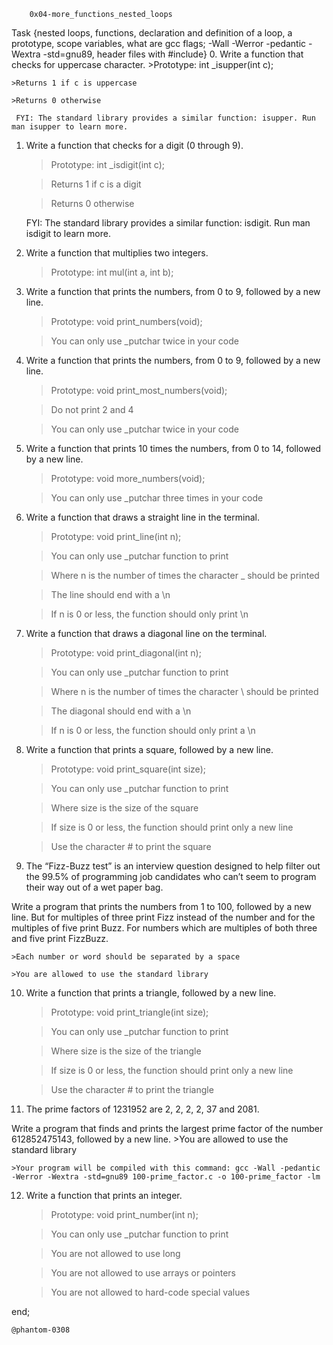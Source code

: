 		0x04-more_functions_nested_loops

Task {nested loops, functions, declaration and definition of a loop, a prototype, scope variables, what are gcc flags; -Wall -Werror -pedantic -Wextra -std=gnu89, header files with #include}
0. Write a function that checks for uppercase character.
	>Prototype: int _isupper(int c);

	>Returns 1 if c is uppercase

	>Returns 0 otherwise

     FYI: The standard library provides a similar function: isupper. Run man isupper to learn more.

1. Write a function that checks for a digit (0 through 9).
	>Prototype: int _isdigit(int c);

	>Returns 1 if c is a digit

	>Returns 0 otherwise

     FYI: The standard library provides a similar function: isdigit. Run man isdigit to learn more.

2. Write a function that multiplies two integers.
	>Prototype: int mul(int a, int b);

3. Write a function that prints the numbers, from 0 to 9, followed by a new line.
	>Prototype: void print_numbers(void);

	>You can only use _putchar twice in your code

4. Write a function that prints the numbers, from 0 to 9, followed by a new line.
	>Prototype: void print_most_numbers(void);

	>Do not print 2 and 4

	>You can only use _putchar twice in your code

5. Write a function that prints 10 times the numbers, from 0 to 14, followed by a new line.
	>Prototype: void more_numbers(void);

	>You can only use _putchar three times in your code 

6. Write a function that draws a straight line in the terminal.
	>Prototype: void print_line(int n);

	>You can only use _putchar function to print

	>Where n is the number of times the character _ should be printed

	>The line should end with a \n

	>If n is 0 or less, the function should only print \n

7. Write a function that draws a diagonal line on the terminal.
	>Prototype: void print_diagonal(int n);

	>You can only use _putchar function to print

	>Where n is the number of times the character \ should be printed

	>The diagonal should end with a \n

	>If n is 0 or less, the function should only print a \n

8. Write a function that prints a square, followed by a new line.
	>Prototype: void print_square(int size);

	>You can only use _putchar function to print

	>Where size is the size of the square

	>If size is 0 or less, the function should print only a new line

	>Use the character # to print the square

9. The “Fizz-Buzz test” is an interview question designed to help filter out the 99.5% of programming job candidates who can’t seem to program their way out of a wet paper bag.

Write a program that prints the numbers from 1 to 100, followed by a new line. But for multiples of three print Fizz instead of the number and for the multiples of five print Buzz. For numbers which are multiples of both three and five print FizzBuzz.

	>Each number or word should be separated by a space
	
	>You are allowed to use the standard library

10. Write a function that prints a triangle, followed by a new line.
	>Prototype: void print_triangle(int size);

	>You can only use _putchar function to print

	>Where size is the size of the triangle

	>If size is 0 or less, the function should print only a new line

	>Use the character # to print the triangle

11. The prime factors of 1231952 are 2, 2, 2, 2, 37 and 2081.

Write a program that finds and prints the largest prime factor of the number 612852475143, followed by a new line.
	>You are allowed to use the standard library

	>Your program will be compiled with this command: gcc -Wall -pedantic -Werror -Wextra -std=gnu89 100-prime_factor.c -o 100-prime_factor -lm

12. Write a function that prints an integer.
	>Prototype: void print_number(int n);

	>You can only use _putchar function to print

	>You are not allowed to use long

	>You are not allowed to use arrays or pointers

	>You are not allowed to hard-code special values

end; 

	@phantom-0308
